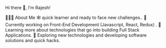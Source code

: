 Hi there 👋, I’m Rajesh!

👨🏻‍💻 About Me
🕸️   quick learner and ready to face new challenges..
🔭   Currently working on Front-End Development (Javascript, React, Redux) .
🌱   Learning more about technologies that go into building Full Stack Applications.
🤔   Exploring new technologies and developing software solutions and quick hacks.
